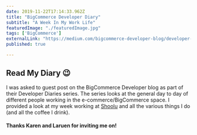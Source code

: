 ```yaml
---
date: 2019-11-22T17:14:33.962Z
title: "BigCommerce Developer Diary" 
subtitle: "A Week In My Work Life"
featuredImage: "./featuredImage.jpg"
tags: ['BigCommerce']
externalLink: "https://medium.com/bigcommerce-developer-blog/developer-diary-jack-harner-shoolu-com-ad163caeda35"
published: true

---
```

## Read My Diary 😉
I was asked to guest post on the BigCommerce Developer blog as part of their Developer Diaries series. The series looks at the general day to day of different people working in the e-commerce/BigCommerce space. I provided a look at my week working at [Shoolu](/portfolio/shoolu) and all the various things I do (and all the coffee I drink).

#### Thanks Karen and Laruen for inviting me on!